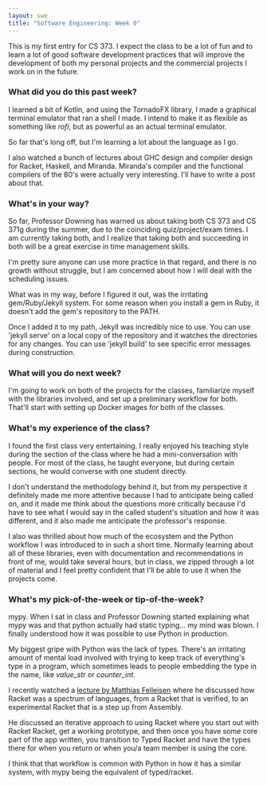 ```yaml
---
layout: swe
title: "Software Engineering: Week 0"
---
```


This is my first entry for CS 373. I expect the class to be a lot of
fun and to learn a lot of good software development practices that
will improve the development of both my personal projects and the
commercial projects I work on in the future.

### What did you do this past week?

I learned a bit of Kotlin, and using the TornadoFX library, I made a
graphical terminal emulator that ran a shell I made. I intend to make
it as flexible as something like *rofi*, but as powerful as an actual
terminal emulator.

So far that's long off, but I'm learning a lot about the language as I
go.

I also watched a bunch of lectures about GHC design and compiler
design for Racket, Haskell, and Miranda. Miranda's compiler and the
functional compilers of the 80's were actually very interesting. I'll
have to write a post about that.

### What's in your way?

So far, Professor Downing has warned us about taking both CS 373 and
CS 371g during the summer, due to the coinciding quiz/project/exam
times. I am currently taking both, and I realize that taking both and
succeeding in both will be a great exercise in time management skills.

I'm pretty sure anyone can use more practice in that regard, and there
is no growth without struggle, but I am concerned about how I will
deal with the scheduling issues.

What was in my way, before I figured it out, was the irritating
gem/Ruby/Jekyll system. For some reason when you install a gem in
Ruby, it doesn't add the gem's repository to the PATH. 

Once I added it to my path, Jekyll was incredibly nice to use. You can
use 'jekyll serve' on a local copy of the repository and it watches
the directories for any changes. You can use 'jekyll build' to see
specific error messages during construction.

### What will you do next week?

I'm going to work on both of the projects for the classes, familiarize
myself with the libraries involved, and set up a preliminary workflow
for both. That'll start with setting up Docker images for both of the
classes.

### What's my experience of the class?

I found the first class very entertaining. I really enjoyed his
teaching style during the section of the class where he had a
mini-conversation with people. For most of the class, he taught
everyone, but during certain sections, he would converse with one
student directly.

I don't understand the methodology behind it, but from my perspective
it definitely made me more attentive because I had to anticipate being
called on, and it made me think about the questions more critically
because I'd have to see what I would say in the called student's
situation and how it was different, and it also made me anticipate the
professor's response. 

I also was thrilled about how much of the ecosystem and the Python
workflow I was introduced to in such a short time. Normally learning
about all of these libraries, even with documentation and
recommendations in front of me, would take several hours, but in
class, we zipped through a lot of material and I feel pretty confident
that I'll be able to use it when the projects come.

### What's my pick-of-the-week or tip-of-the-week?

mypy. When I sat in class and Professor Downing started explaining
what mypy was and that python actually had static typing... my mind
was blown. I finally understood how it was possible to use Python in
production.

My biggest gripe with Python was the lack of types. There's an
irritating amount of mental load involved with trying to keep track of
everything's type in a program, which sometimes leads to people
embedding the type in the name, like *value_str* or *counter_int*.

I recently watched a [lecture by Matthias
Felleisen](https://www.youtube.com/watch?v=JnczIyPXGfc) where he
discussed how Racket was a spectrum of languages, from a Racket that
is verified, to an experimental Racket that is a step up from
Assembly.

He discussed an iterative approach to using Racket where you start out
with Racket Racket, get a working prototype, and then once you have
some core part of the app written, you transition to Typed Racket and
have the types there for when you return or when you/a team member is
using the core.

I think that that workflow is common with Python in how it has a
similar system, with mypy being the equivalent of typed/racket.
